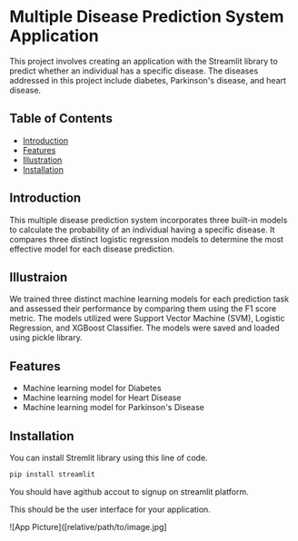 # Multiple Disease Prediction System Application

This project involves creating an application with the Streamlit library to predict whether an individual has a specific disease. 
The diseases addressed in this project include diabetes, Parkinson's disease, and heart disease.
## Table of Contents

- [Introduction](#introduction)
- [Features](#features)
- [Illustration](#illustration)
- [Installation](#installation)

## Introduction

This multiple disease prediction system incorporates three built-in models to calculate the probability of an individual having a specific disease. 
It compares three distinct logistic regression models to determine the most effective model for each disease prediction.

## Illustraion

We trained three distinct machine learning models for each prediction task and assessed their performance by comparing them using the F1 score metric. 
The models utilized were Support Vector Machine (SVM), Logistic Regression, and XGBoost Classifier.
The models were saved and loaded using pickle library.


## Features

- Machine learning model for Diabetes
- Machine learning model for Heart Disease
- Machine learning model for Parkinson's Disease

## Installation

You can install Stremlit library using this line of code.
```bash
pip install streamlit
```
You should have agithub accout to signup on streamlit platform.

This should be the user interface for your application.

![App Picture]([relative/path/to/image.jpg]





